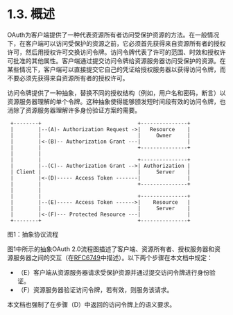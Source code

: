 1.3. 概述
===============================
OAuth为客户端提供了一种代表资源所有者访问受保护资源的方法。在一般情况下，在客户端可以访问受保护的资源之前，它必须首先获得来自资源所有者的授权许可，然后用授权许可交换访问令牌。访问令牌代表了许可的范围、时效和授权许可批准的其他属性。客户端通过提交访问令牌给资源服务器访问受保护的资源。在某些情况下，客户端可以直接提交它自己的凭证给授权服务器以获得访问令牌，而不要必须先获得来自资源所有者的授权许可。

访问令牌提供了一种抽象，替换不同的授权结构（例如，用户名和密码，断言）以资源服务器理解的单个令牌。这种抽象使得能够颁发短时间段有效的访问令牌，也消除了资源服务器理解许多身份验证方案的需要。

     +--------+                               +---------------+
     |        |--(A)- Authorization Request ->|   Resource    |
     |        |                               |     Owner     |
     |        |<-(B)-- Authorization Grant ---|               |
     |        |                               +---------------+
     |        |
     |        |                               +---------------+
     |        |--(C)-- Authorization Grant -->| Authorization |
     | Client |                               |     Server    |
     |        |<-(D)----- Access Token -------|               |
     |        |                               +---------------+
     |        |
     |        |                               +---------------+
     |        |--(E)----- Access Token ------>|    Resource   |
     |        |                               |     Server    |
     |        |<-(F)--- Protected Resource ---|               |
     +--------+                               +---------------+

图1：抽象协议流程

图1中所示的抽象OAuth 2.0流程图描述了客户端、资源所有者、授权服务器和资源服务器之间的交互（在[RFC6749][RFC6749]中描述）。以下两个步骤在本文档中规定：

- （E）客户端从资源服务器请求受保护资源并通过提交访问令牌进行身份验证。
- （F）资源服务器验证访问令牌，若有效，则服务该请求。

本文档也强制了在步骤（D）中返回的访问令牌上的语义要求。

[RFC6749]: http://tools.ietf.org/html/rfc6749 "OAuth2.0授权框架"